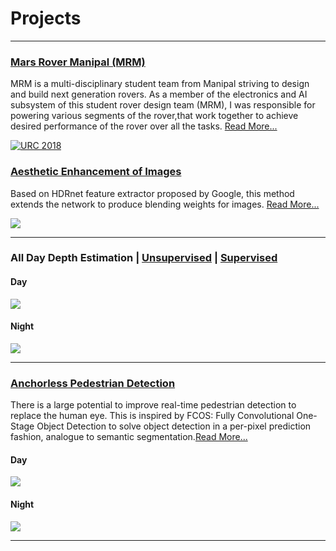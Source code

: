 # Projects
---
### [Mars Rover Manipal (MRM)](https://pooraniarvind.github.io/mrm)
MRM is a multi-disciplinary student team from Manipal striving to design and build next generation rovers. As a member of the electronics and AI subsystem of this student rover design team (MRM), I was responsible for powering various segments of the rover,that work together to achieve desired performance of the rover over all the tasks. [Read More...](https://pooraniarvind.github.io/mrm)


[![URC 2018](gifs/final_5dbdc1c4b982eb001444124b_509085.gif)](https://pooraniarvind.github.io/mrm "URC 2018")


### [Aesthetic Enhancement of Images](https://anushl9o5.github.io/aesthetic)
Based on HDRnet feature extractor proposed by Google, this method extends the network to produce blending weights for images. [Read More...](https://pooraniarvind.github.io/aesthetic)

![](aesthetic_samples/samples2.png)

---
### All Day Depth Estimation | [Unsupervised](https://anushl9o5.github.io/unsup_depth) | [Supervised](https://anushl9o5.github.io/sup_depth)    

#### Day

![](gifs/un_day_depth.gif)

#### Night

![](gifs/un_night_depth.gif)

--- 

### [Anchorless Pedestrian Detection](https://anushl9o5.github.io/pedestrian)
There is a large potential to improve real-time pedestrian detection to replace the human eye. This is inspired by FCOS: Fully Convolutional One-Stage Object Detection to solve object detection in a per-pixel prediction fashion, analogue to semantic segmentation.[Read More...](https://pooraniarvind.github.io/pedestrian)


#### Day

![](gifs/day_fcos.gif)


#### Night

![](gifs/night_fcos.gif)

---
